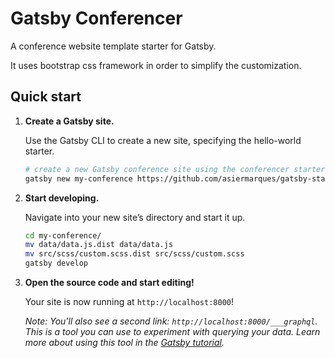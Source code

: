 # Gatsby Conferencer

A conference website template starter for Gatsby.

It uses bootstrap css framework in order to simplify the customization.

## Quick start

1.  **Create a Gatsby site.**

    Use the Gatsby CLI to create a new site, specifying the hello-world starter.

    ```sh
    # create a new Gatsby conference site using the conferencer starter
    gatsby new my-conference https://github.com/asiermarques/gatsby-starter-conferencer
    ```

1.  **Start developing.**

    Navigate into your new site’s directory and start it up.

    ```sh
    cd my-conference/
    mv data/data.js.dist data/data.js
    mv src/scss/custom.scss.dist src/scss/custom.scss
    gatsby develop
    ```

1.  **Open the source code and start editing!**

    Your site is now running at `http://localhost:8000`!

    _Note: You'll also see a second link: _`http://localhost:8000/___graphql`_. This is a tool you can use to experiment with querying your data. Learn more about using this tool in the [Gatsby tutorial](https://www.gatsbyjs.org/tutorial/part-five/#introducing-graphiql)._